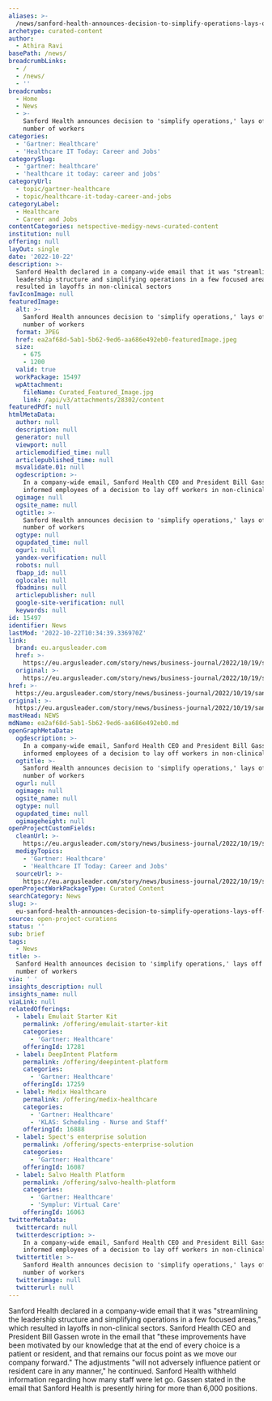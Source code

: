 ```yaml
---
aliases: >-
  /news/sanford-health-announces-decision-to-simplify-operations-lays-off-unknown-number-of-workers
archetype: curated-content
author:
  - Athira Ravi
basePath: /news/
breadcrumbLinks:
  - /
  - /news/
  - ''
breadcrumbs:
  - Home
  - News
  - >-
    Sanford Health announces decision to 'simplify operations,' lays off unknown
    number of workers
categories:
  - 'Gartner: Healthcare'
  - 'Healthcare IT Today: Career and Jobs'
categorySlug:
  - 'gartner: healthcare'
  - 'healthcare it today: career and jobs'
categoryUrl:
  - topic/gartner-healthcare
  - topic/healthcare-it-today-career-and-jobs
categoryLabel:
  - Healthcare
  - Career and Jobs
contentCategories: netspective-medigy-news-curated-content
institution: null
offering: null
layOut: single
date: '2022-10-22'
description: >-
  Sanford Health declared in a company-wide email that it was "streamlining the
  leadership structure and simplifying operations in a few focused areas," which
  resulted in layoffs in non-clinical sectors
favIconImage: null
featuredImage:
  alt: >-
    Sanford Health announces decision to 'simplify operations,' lays off unknown
    number of workers
  format: JPEG
  href: ea2af68d-5ab1-5b62-9ed6-aa686e492eb0-featuredImage.jpeg
  size:
    - 675
    - 1200
  valid: true
  workPackage: 15497
  wpAttachment:
    fileName: Curated_Featured_Image.jpg
    link: /api/v3/attachments/28302/content
featuredPdf: null
htmlMetaData:
  author: null
  description: null
  generator: null
  viewport: null
  articlemodified_time: null
  articlepublished_time: null
  msvalidate.01: null
  ogdescription: >-
    In a company-wide email, Sanford Health CEO and President Bill Gassen
    informed employees of a decision to lay off workers in non-clinical areas.
  ogimage: null
  ogsite_name: null
  ogtitle: >-
    Sanford Health announces decision to 'simplify operations,' lays off unknown
    number of workers
  ogtype: null
  ogupdated_time: null
  ogurl: null
  yandex-verification: null
  robots: null
  fbapp_id: null
  oglocale: null
  fbadmins: null
  articlepublisher: null
  google-site-verification: null
  keywords: null
id: 15497
identifier: News
lastMod: '2022-10-22T10:34:39.336970Z'
link:
  brand: eu.argusleader.com
  href: >-
    https://eu.argusleader.com/story/news/business-journal/2022/10/19/sanford-health-announces-lay-offs-to-streamline-leadership-structure-sioux-falls/69573837007/
  original: >-
    https://eu.argusleader.com/story/news/business-journal/2022/10/19/sanford-health-announces-lay-offs-to-streamline-leadership-structure-sioux-falls/69573837007/
href: >-
  https://eu.argusleader.com/story/news/business-journal/2022/10/19/sanford-health-announces-lay-offs-to-streamline-leadership-structure-sioux-falls/69573837007/
original: >-
  https://eu.argusleader.com/story/news/business-journal/2022/10/19/sanford-health-announces-lay-offs-to-streamline-leadership-structure-sioux-falls/69573837007/
mastHead: NEWS
mdName: ea2af68d-5ab1-5b62-9ed6-aa686e492eb0.md
openGraphMetaData:
  ogdescription: >-
    In a company-wide email, Sanford Health CEO and President Bill Gassen
    informed employees of a decision to lay off workers in non-clinical areas.
  ogtitle: >-
    Sanford Health announces decision to 'simplify operations,' lays off unknown
    number of workers
  ogurl: null
  ogimage: null
  ogsite_name: null
  ogtype: null
  ogupdated_time: null
  ogimageheight: null
openProjectCustomFields:
  cleanUrl: >-
    https://eu.argusleader.com/story/news/business-journal/2022/10/19/sanford-health-announces-lay-offs-to-streamline-leadership-structure-sioux-falls/69573837007/
  medigyTopics:
    - 'Gartner: Healthcare'
    - 'Healthcare IT Today: Career and Jobs'
  sourceUrl: >-
    https://eu.argusleader.com/story/news/business-journal/2022/10/19/sanford-health-announces-lay-offs-to-streamline-leadership-structure-sioux-falls/69573837007/
openProjectWorkPackageType: Curated Content
searchCategory: News
slug: >-
  eu-sanford-health-announces-decision-to-simplify-operations-lays-off-unknown-number-of-workers
source: open-project-curations
status: ''
sub: brief
tags:
  - News
title: >-
  Sanford Health announces decision to 'simplify operations,' lays off unknown
  number of workers
via: ' '
insights_description: null
insights_name: null
viaLink: null
relatedOfferings:
  - label: Emulait Starter Kit
    permalink: /offering/emulait-starter-kit
    categories:
      - 'Gartner: Healthcare'
    offeringId: 17281
  - label: DeepIntent Platform
    permalink: /offering/deepintent-platform
    categories:
      - 'Gartner: Healthcare'
    offeringId: 17259
  - label: Medix Healthcare
    permalink: /offering/medix-healthcare
    categories:
      - 'Gartner: Healthcare'
      - 'KLAS: Scheduling - Nurse and Staff'
    offeringId: 16888
  - label: Spect's enterprise solution
    permalink: /offering/spects-enterprise-solution
    categories:
      - 'Gartner: Healthcare'
    offeringId: 16087
  - label: Salvo Health Platform
    permalink: /offering/salvo-health-platform
    categories:
      - 'Gartner: Healthcare'
      - 'Symplur: Virtual Care'
    offeringId: 16063
twitterMetaData:
  twittercard: null
  twitterdescription: >-
    In a company-wide email, Sanford Health CEO and President Bill Gassen
    informed employees of a decision to lay off workers in non-clinical areas.
  twittertitle: >-
    Sanford Health announces decision to 'simplify operations,' lays off unknown
    number of workers
  twitterimage: null
  twitterurl: null
---
```

<p>Sanford Health declared in a company-wide email that it was "streamlining the leadership structure and simplifying operations in a few focused areas," which resulted in layoffs in non-clinical sectors. Sanford Health CEO and President Bill Gassen wrote in the email that "these improvements have been motivated by our knowledge that at the end of every choice is a patient or resident, and that remains our focus point as we move our company forward." The adjustments "will not adversely influence patient or resident care in any manner," he continued. Sanford Health withheld information regarding how many staff were let go. Gassen stated in the email that Sanford Health is presently hiring for more than 6,000 positions.</p>